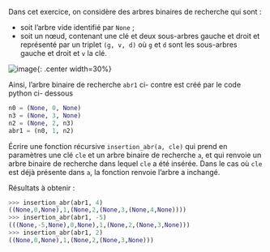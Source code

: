 Dans cet exercice, on considère des arbres binaires de recherche qui sont :

- soit l’arbre vide identifié par `None` ;
- soit un nœud, contenant une clé et deux sous-arbres gauche et droit et représenté
par un triplet `(g, v, d)` où `g` et `d` sont les sous-arbres gauche et droit et `v` la clé.


![image](data2023/12_arbre.png){: .center width=30%}

Ainsi, l’arbre binaire de recherche `abr1` ci-
contre est créé par le code python ci-
dessous

```python
n0 = (None, 0, None)
n3 = (None, 3, None)
n2 = (None, 2, n3)
abr1 = (n0, 1, n2)
```

Écrire une fonction récursive `insertion_abr(a, cle)` qui prend en paramètres une
clé `cle` et un arbre binaire de recherche `a`, et qui renvoie un arbre binaire de recherche
dans lequel `cle` a été insérée.
Dans le cas où `cle` est déjà présente dans `a`, la fonction renvoie l’arbre a inchangé.

Résultats à obtenir :

```python
>>> insertion_abr(abr1, 4)
((None,0,None),1,(None,2,(None,3,(None,4,None))))
>>> insertion_abr(abr1, -5)
(((None,-5,None),0,None),1,(None,2,(None,3,None)))
>>> insertion_abr(abr1, 2)
((None,0,None),1,(None,2,(None,3,None)))
```
